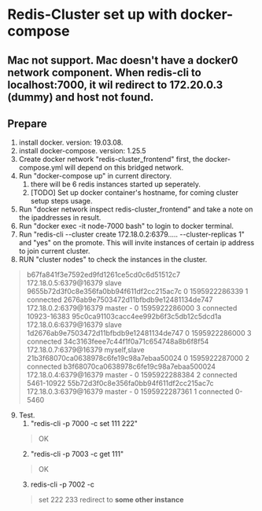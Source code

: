 # Redis-Cluster set up with docker-compose
## Mac not support. Mac doesn't have a docker0 network component. When redis-cli to localhost:7000, it wil redirect to 172.20.0.3 (dummy) and host not found.
## Prepare
1. install docker. version: 19.03.08.
2. install docker-compose. version: 1.25.5
3. Create docker network "redis-cluster_frontend" first, the docker-compose.yml will depend on this bridged network.
4. Run "docker-compose up" in current directory. 
	1. there will be 6 redis instances started up seperately. 
	2. [TODO] Set up docker container's hostname, for coming cluster setup steps usage. 
5. Run "docker network inspect redis-cluster_frontend" and take a note on the ipaddresses in result. 
6. Run "docker exec -it node-7000 bash" to login to docker terminal. 
7. Run "redis-cli --cluster create 172.18.0.2:6379..... --cluster-replicas 1" and "yes" on the promote. This will invite instances of certain ip address to join current cluster. 
8. RUN "cluster nodes" to check the instances in the cluster. 
> b67fa841f3e7592ed9fd1261ce5cd0c6d51512c7 172.18.0.5:6379@16379 slave 9655b72d3f0c8e356fa0bb94f611df2cc215ac7c 0 1595922286339 1 connected 
> 2676ab9e7503472d11bfbdb9e12481134de747 172.18.0.2:6379@16379 master - 0 1595922286000 3 connected 10923-16383 
> 95c0ca91103cacc4ee992b6f3c5db12c5dcd1a 172.18.0.6:6379@16379 slave 1d2676ab9e7503472d11bfbdb9e12481134de747 0 1595922286000 3 connected 
> 34c3163feee7c44f1f0a71c654748a8b6f8f54 172.18.0.7:6379@16379 myself,slave 21b3f68070ca0638978c6fe19c98a7ebaa50024 0 1595922287000 2 connected 
> b3f68070ca0638978c6fe19c98a7ebaa500024 172.18.0.4:6379@16379 master - 0 1595922288384 2 connected 5461-10922 
> 55b72d3f0c8e356fa0bb94f611df2cc215ac7c 172.18.0.3:6379@16379 master - 0 1595922287361 1 connected 0-5460 

9.  Test.
	1. "redis-cli -p 7000 -c set 111 222" 
	> OK
	2. "redis-cli -p 7003 -c get 111" 
	> OK
	3. redis-cli -p 7002 -c
	> set 222 233
	> redirect to **some other instance**
